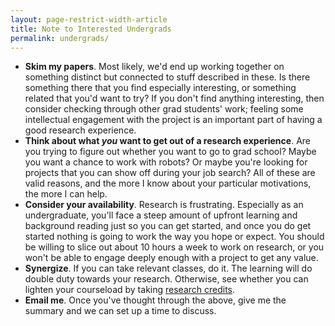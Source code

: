 ```yaml
---
layout: page-restrict-width-article
title: Note to Interested Undergrads
permalink: undergrads/
---
```


* **Skim my papers**. Most likely, we'd end up working together on something distinct but connected to stuff described in these. Is there something there that you find especially interesting, or something related that you'd want to try? If you don't find anything interesting, then consider checking through other grad students' work; feeling some intellectual engagement with the project is an important part of having a good research experience.
* **Think about what _you_ want to get out of a research experience**. Are you trying to figure out whether you want to go to grad school? Maybe you want a chance to work with robots? Or maybe you're looking for projects that you can show off during your job search? All of these are valid reasons, and the more I know about your particular motivations, the more I can help.
* **Consider your availability**. Research is frustrating. Especially as an undergraduate, you'll face a steep amount of upfront learning and background reading just so you can get started, and once you do get started nothing is going to work the way you hope or expect. You should be willing to slice out about 10 hours a week to work on research, or you won't be able to engage deeply enough with a project to get any value.
* **Synergize**. If you can take relevant classes, do it. The learning will do double duty towards your research. Otherwise, see whether you can lighten your courseload by taking [research credits](https://www.cs.washington.edu/academics/ugrad/enrichment/research#types).
* **Email me**. Once you've thought through the above, give me the summary and we can set up a time to discuss.
